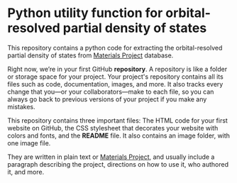 # Python utility function for orbital-resolved partial density of states 

This repository contains a python code for extracting the orbital-resolved partial density of states from [Materials Project](https://www.materialsproject.org/) database. 

Right now, we’re in your first GitHub **repository**. A repository is like a folder or storage space for your project. Your project's repository contains all its files such as code, documentation, images, and more. It also tracks every change that you—or your collaborators—make to each file, so you can always go back to previous versions of your project if you make any mistakes.

This repository contains three important files: The HTML code for your first website on GitHub, the CSS stylesheet that decorates your website with colors and fonts, and the **README** file. It also contains an image folder, with one image file.

They are written in plain text or [Materials Project](https://www.materialsproject.org/), and usually include a paragraph describing the project, directions on how to use it, who authored it, and more.


